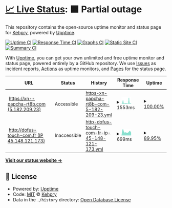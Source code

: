 # [📈 Live Status](https://Kehpry.github.io/phishcheck): <!--live status--> **🟧 Partial outage**

This repository contains the open-source uptime monitor and status page for [Kehpry](https://Kehpry.github.io/phishcheck), powered by [Upptime](https://github.com/upptime/upptime).

[![Uptime CI](https://github.com/Kehpry/phishcheck/workflows/Uptime%20CI/badge.svg)](https://github.com/Kehpry/phishcheck/actions?query=workflow%3A%22Uptime+CI%22)
[![Response Time CI](https://github.com/Kehpry/phishcheck/workflows/Response%20Time%20CI/badge.svg)](https://github.com/Kehpry/phishcheck/actions?query=workflow%3A%22Response+Time+CI%22)
[![Graphs CI](https://github.com/Kehpry/phishcheck/workflows/Graphs%20CI/badge.svg)](https://github.com/Kehpry/phishcheck/actions?query=workflow%3A%22Graphs+CI%22)
[![Static Site CI](https://github.com/Kehpry/phishcheck/workflows/Static%20Site%20CI/badge.svg)](https://github.com/Kehpry/phishcheck/actions?query=workflow%3A%22Static+Site+CI%22)
[![Summary CI](https://github.com/Kehpry/phishcheck/workflows/Summary%20CI/badge.svg)](https://github.com/Kehpry/phishcheck/actions?query=workflow%3A%22Summary+CI%22)

With [Upptime](https://upptime.js.org), you can get your own unlimited and free uptime monitor and status page, powered entirely by a GitHub repository. We use [Issues](https://github.com/Kehpry/phishcheck/issues) as incident reports, [Actions](https://github.com/Kehpry/phishcheck/actions) as uptime monitors, and [Pages](https://Kehpry.github.io/phishcheck) for the status page.

<!--start: status pages-->
<!-- This summary is generated by Upptime (https://github.com/upptime/upptime) -->
<!-- Do not edit this manually, your changes will be overwritten -->
<!-- prettier-ignore -->
| URL | Status | History | Response Time | Uptime |
| --- | ------ | ------- | ------------- | ------ |
| <img alt="" src="https://favicons.githubusercontent.com/xn--papcha-rt8b.com" height="13"> [https://xn--papcha-rt8b.com (5.182.209.23)](https://xn--papcha-rt8b.com) | Accessible | [https-xn-papcha-rt8b-com-5-182-209-23.yml](https://github.com/Kehpry/phishcheck/commits/HEAD/history/https-xn-papcha-rt8b-com-5-182-209-23.yml) | <details><summary><img alt="Response time graph" src="./graphs/https-xn-papcha-rt8b-com-5-182-209-23/response-time-week.png" height="20"> 1553ms</summary><br><a href="https://phishcheck.dofhelp.fr/history/https-xn-papcha-rt8b-com-5-182-209-23"><img alt="Response time 1553" src="https://img.shields.io/endpoint?url=https%3A%2F%2Fraw.githubusercontent.com%2FKehpry%2Fphishcheck%2FHEAD%2Fapi%2Fhttps-xn-papcha-rt8b-com-5-182-209-23%2Fresponse-time.json"></a><br><a href="https://phishcheck.dofhelp.fr/history/https-xn-papcha-rt8b-com-5-182-209-23"><img alt="24-hour response time 794" src="https://img.shields.io/endpoint?url=https%3A%2F%2Fraw.githubusercontent.com%2FKehpry%2Fphishcheck%2FHEAD%2Fapi%2Fhttps-xn-papcha-rt8b-com-5-182-209-23%2Fresponse-time-day.json"></a><br><a href="https://phishcheck.dofhelp.fr/history/https-xn-papcha-rt8b-com-5-182-209-23"><img alt="7-day response time 1553" src="https://img.shields.io/endpoint?url=https%3A%2F%2Fraw.githubusercontent.com%2FKehpry%2Fphishcheck%2FHEAD%2Fapi%2Fhttps-xn-papcha-rt8b-com-5-182-209-23%2Fresponse-time-week.json"></a><br><a href="https://phishcheck.dofhelp.fr/history/https-xn-papcha-rt8b-com-5-182-209-23"><img alt="30-day response time 1553" src="https://img.shields.io/endpoint?url=https%3A%2F%2Fraw.githubusercontent.com%2FKehpry%2Fphishcheck%2FHEAD%2Fapi%2Fhttps-xn-papcha-rt8b-com-5-182-209-23%2Fresponse-time-month.json"></a><br><a href="https://phishcheck.dofhelp.fr/history/https-xn-papcha-rt8b-com-5-182-209-23"><img alt="1-year response time 1553" src="https://img.shields.io/endpoint?url=https%3A%2F%2Fraw.githubusercontent.com%2FKehpry%2Fphishcheck%2FHEAD%2Fapi%2Fhttps-xn-papcha-rt8b-com-5-182-209-23%2Fresponse-time-year.json"></a></details> | <details><summary><a href="https://phishcheck.dofhelp.fr/history/https-xn-papcha-rt8b-com-5-182-209-23">100.00%</a></summary><a href="https://phishcheck.dofhelp.fr/history/https-xn-papcha-rt8b-com-5-182-209-23"><img alt="All-time uptime 100.00%" src="https://img.shields.io/endpoint?url=https%3A%2F%2Fraw.githubusercontent.com%2FKehpry%2Fphishcheck%2FHEAD%2Fapi%2Fhttps-xn-papcha-rt8b-com-5-182-209-23%2Fuptime.json"></a><br><a href="https://phishcheck.dofhelp.fr/history/https-xn-papcha-rt8b-com-5-182-209-23"><img alt="24-hour uptime 100.00%" src="https://img.shields.io/endpoint?url=https%3A%2F%2Fraw.githubusercontent.com%2FKehpry%2Fphishcheck%2FHEAD%2Fapi%2Fhttps-xn-papcha-rt8b-com-5-182-209-23%2Fuptime-day.json"></a><br><a href="https://phishcheck.dofhelp.fr/history/https-xn-papcha-rt8b-com-5-182-209-23"><img alt="7-day uptime 100.00%" src="https://img.shields.io/endpoint?url=https%3A%2F%2Fraw.githubusercontent.com%2FKehpry%2Fphishcheck%2FHEAD%2Fapi%2Fhttps-xn-papcha-rt8b-com-5-182-209-23%2Fuptime-week.json"></a><br><a href="https://phishcheck.dofhelp.fr/history/https-xn-papcha-rt8b-com-5-182-209-23"><img alt="30-day uptime 100.00%" src="https://img.shields.io/endpoint?url=https%3A%2F%2Fraw.githubusercontent.com%2FKehpry%2Fphishcheck%2FHEAD%2Fapi%2Fhttps-xn-papcha-rt8b-com-5-182-209-23%2Fuptime-month.json"></a><br><a href="https://phishcheck.dofhelp.fr/history/https-xn-papcha-rt8b-com-5-182-209-23"><img alt="1-year uptime 100.00%" src="https://img.shields.io/endpoint?url=https%3A%2F%2Fraw.githubusercontent.com%2FKehpry%2Fphishcheck%2FHEAD%2Fapi%2Fhttps-xn-papcha-rt8b-com-5-182-209-23%2Fuptime-year.json"></a></details>
| <img alt="" src="https://favicons.githubusercontent.com/dofus-touch-com.fr" height="13"> [http://dofus-touch-com.fr (IP 45.148.121.173)](http://dofus-touch-com.fr/) | Inaccessible | [http-dofus-touch-com-fr-ip-45-148-121-173.yml](https://github.com/Kehpry/phishcheck/commits/HEAD/history/http-dofus-touch-com-fr-ip-45-148-121-173.yml) | <details><summary><img alt="Response time graph" src="./graphs/http-dofus-touch-com-fr-ip-45-148-121-173/response-time-week.png" height="20"> 699ms</summary><br><a href="https://phishcheck.dofhelp.fr/history/http-dofus-touch-com-fr-ip-45-148-121-173"><img alt="Response time 699" src="https://img.shields.io/endpoint?url=https%3A%2F%2Fraw.githubusercontent.com%2FKehpry%2Fphishcheck%2FHEAD%2Fapi%2Fhttp-dofus-touch-com-fr-ip-45-148-121-173%2Fresponse-time.json"></a><br><a href="https://phishcheck.dofhelp.fr/history/http-dofus-touch-com-fr-ip-45-148-121-173"><img alt="24-hour response time 1202" src="https://img.shields.io/endpoint?url=https%3A%2F%2Fraw.githubusercontent.com%2FKehpry%2Fphishcheck%2FHEAD%2Fapi%2Fhttp-dofus-touch-com-fr-ip-45-148-121-173%2Fresponse-time-day.json"></a><br><a href="https://phishcheck.dofhelp.fr/history/http-dofus-touch-com-fr-ip-45-148-121-173"><img alt="7-day response time 699" src="https://img.shields.io/endpoint?url=https%3A%2F%2Fraw.githubusercontent.com%2FKehpry%2Fphishcheck%2FHEAD%2Fapi%2Fhttp-dofus-touch-com-fr-ip-45-148-121-173%2Fresponse-time-week.json"></a><br><a href="https://phishcheck.dofhelp.fr/history/http-dofus-touch-com-fr-ip-45-148-121-173"><img alt="30-day response time 699" src="https://img.shields.io/endpoint?url=https%3A%2F%2Fraw.githubusercontent.com%2FKehpry%2Fphishcheck%2FHEAD%2Fapi%2Fhttp-dofus-touch-com-fr-ip-45-148-121-173%2Fresponse-time-month.json"></a><br><a href="https://phishcheck.dofhelp.fr/history/http-dofus-touch-com-fr-ip-45-148-121-173"><img alt="1-year response time 699" src="https://img.shields.io/endpoint?url=https%3A%2F%2Fraw.githubusercontent.com%2FKehpry%2Fphishcheck%2FHEAD%2Fapi%2Fhttp-dofus-touch-com-fr-ip-45-148-121-173%2Fresponse-time-year.json"></a></details> | <details><summary><a href="https://phishcheck.dofhelp.fr/history/http-dofus-touch-com-fr-ip-45-148-121-173">89.95%</a></summary><a href="https://phishcheck.dofhelp.fr/history/http-dofus-touch-com-fr-ip-45-148-121-173"><img alt="All-time uptime 89.95%" src="https://img.shields.io/endpoint?url=https%3A%2F%2Fraw.githubusercontent.com%2FKehpry%2Fphishcheck%2FHEAD%2Fapi%2Fhttp-dofus-touch-com-fr-ip-45-148-121-173%2Fuptime.json"></a><br><a href="https://phishcheck.dofhelp.fr/history/http-dofus-touch-com-fr-ip-45-148-121-173"><img alt="24-hour uptime 75.09%" src="https://img.shields.io/endpoint?url=https%3A%2F%2Fraw.githubusercontent.com%2FKehpry%2Fphishcheck%2FHEAD%2Fapi%2Fhttp-dofus-touch-com-fr-ip-45-148-121-173%2Fuptime-day.json"></a><br><a href="https://phishcheck.dofhelp.fr/history/http-dofus-touch-com-fr-ip-45-148-121-173"><img alt="7-day uptime 89.95%" src="https://img.shields.io/endpoint?url=https%3A%2F%2Fraw.githubusercontent.com%2FKehpry%2Fphishcheck%2FHEAD%2Fapi%2Fhttp-dofus-touch-com-fr-ip-45-148-121-173%2Fuptime-week.json"></a><br><a href="https://phishcheck.dofhelp.fr/history/http-dofus-touch-com-fr-ip-45-148-121-173"><img alt="30-day uptime 89.95%" src="https://img.shields.io/endpoint?url=https%3A%2F%2Fraw.githubusercontent.com%2FKehpry%2Fphishcheck%2FHEAD%2Fapi%2Fhttp-dofus-touch-com-fr-ip-45-148-121-173%2Fuptime-month.json"></a><br><a href="https://phishcheck.dofhelp.fr/history/http-dofus-touch-com-fr-ip-45-148-121-173"><img alt="1-year uptime 89.95%" src="https://img.shields.io/endpoint?url=https%3A%2F%2Fraw.githubusercontent.com%2FKehpry%2Fphishcheck%2FHEAD%2Fapi%2Fhttp-dofus-touch-com-fr-ip-45-148-121-173%2Fuptime-year.json"></a></details>

<!--end: status pages-->

[**Visit our status website →**](https://Kehpry.github.io/phishcheck)

## 📄 License

- Powered by: [Upptime](https://github.com/upptime/upptime)
- Code: [MIT](./LICENSE) © [Kehpry](https://Kehpry.github.io/phishcheck)
- Data in the `./history` directory: [Open Database License](https://opendatacommons.org/licenses/odbl/1-0/)
